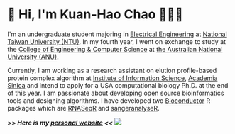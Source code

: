 # 👋 Hi, I'm Kuan-Hao Chao 🧑🏻‍💻

I'm an undergraduate student majoring in [Electrical Engineering](https://web.ee.ntu.edu.tw/eng/index.php) at [National Taiwan University (NTU)](https://www.ntu.edu.tw/english/index.html). In my fourth year, I went on exchange to study at the [College of Engineering & Computer Science](https://cecs.anu.edu.au) at [the Australian National University (ANU)](https://www.anu.edu.au).

 Currently, I am working as a research assistant on elution profile-based protein complex algorithm at
[Institute of Information Science](https://www.iis.sinica.edu.tw), [Academia Sinica](https://www.sinica.edu.tw/en) and intend to apply for a USA computational biology Ph.D. at the end of this year. I am passionate about developing open source bioinformatics tools and designing algorithms. I have developed two [Bioconductor](https://www.bioconductor.org/) R packages which are [RNASeqR](https://ieeexplore.ieee.org/document/8918337) and [sangeranalyseR](https://doi.org/10.1101/2020.05.18.102459).

***>> Here is my [personal website](https://kuanhao-chao.github.io) <<*** <img src="https://kuanhao-chao.github.io/Kuanhao-Chao/kuanhao_chao.png">
